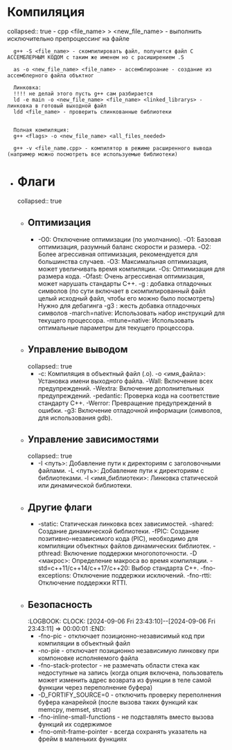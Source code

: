 # Компиляция
collapsed:: true
	- cpp <file_name> > <new_file_name> - выполнить исключительно препроцессинг на файле
	  
	  g++ -S <file_name> - скомпилировать файл, получится файл С АССЕМБЛЕРНЫМ КОДОМ с таким же именем но с расиширением .S
	  
	  as -o <new_file_name> <file_name> - ассемблироание - создание из ассемблерного файла объктног
	  
	  Линковка:
	  !!!! не делай этого пусть g++ сам разбирается
	  ld -e main -o <new_file_name> <file_name> <linked_librarys> - линковка в готовый выходной файл
	  ldd <file_name> - проверить слинкованные библиотеки
	  
	  
	  Полная компиляция:
	  g++ <flags> -o <new_file_name> <all_files_needed>
	  
	  g++ -v <file_name.cpp> - компилятор в режиме расширенного вывода (например можно посмотреть все используемые библиотеки)
- # Флаги
  collapsed:: true
	- ## Оптимизация
		- -O0: Отключение оптимизации (по умолчанию).
		   -O1: Базовая оптимизация, разумный баланс скорости и размера.
		   -O2: Более агрессивная оптимизация, рекомендуется для большинства случаев.
		   -O3: Максимальная оптимизация, может увеличивать время компиляции.
		   -Os: Оптимизация для размера кода.
		   -Ofast: Очень агрессивная оптимизация, может нарушать стандарты C++.
		   -g : добавка отладочных символов (по сути включает в скомпилированный файл целый исходный файл, чтобы его можно было посмотреть) Нужно для дебагинга
		  -g3 : жесть добавка отладочных символов
		   -march=native:  Использовать набор инструкций для текущего процессора.
		   -mtune=native:  Использовать оптимальные параметры для текущего процессора.
	- ## Управление выводом
	  collapsed:: true
		- -c: Компиляция в объектный файл (.o).
		   -o <имя_файла>: Установка имени выходного файла.
		   -Wall: Включение всех предупреждений.
		   -Wextra: Включение дополнительных предупреждений.
		   -pedantic: Проверка кода на соответствие стандарту C++.
		   -Werror: Превращение предупреждений в ошибки.
		   -g3: Включение отладочной информации (символов, для использования gdb).
	- ##  Управление зависимостями
	  collapsed:: true
		- -I <путь>: Добавление пути к директориям с заголовочными файлами.
		   -L <путь>: Добавление пути к директориям с библиотеками.
		   -l <имя_библиотеки>: Линковка статической или динамической библиотеки.
	- ##  Другие флаги
		- -static:  Статическая линковка всех зависимостей.
		   -shared:  Создание динамической библиотеки.
		   -fPIC:  Создание позитивно-независимого кода (PIC), необходимо для компиляции объектных файлов динамических библиотек.
		   -pthread:  Включение поддержки многопоточности.
		   -D <макрос>:  Определение макроса во время компиляции.
		   -std=c++11/c++14/c++17/c++20:  Выбор стандарта C++.
		   -fno-exceptions:  Отключение поддержки исключений.
		   -fno-rtti:  Отключение поддержки RTTI.
	- ## Безопасность
	  :LOGBOOK:
	  CLOCK: [2024-09-06 Fri 23:43:10]--[2024-09-06 Fri 23:43:11] =>  00:00:01
	  :END:
		- -fno-pic - отключает позиционно-независимый код при компиляции в объектный файл
		- -no-pie - отключает позиционно независимую линковку при компоновке исполняемого файла
		- -fno-stack-protector - не размечать области стека как недоступные на запись (когда опция включена, пользователь может изменить адрес возврата из функции в теле самой функции через переполнение буфера)
		- -D_FORTIFY_SOURCE=0 - отключить проверку переполнения буфера канарейкой (после вызова таких функций как memcpy, memset, strcat)
		- -fno-inline-small-functions - не подставлять вместо вызова функций их содержимое
		- -fno-omit-frame-pointer - всегда сохранять указатель на фрейм в маленьких функциях